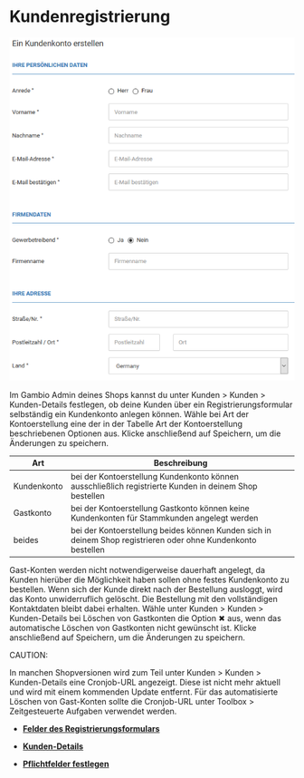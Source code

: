 # Kundenregistrierung 

![](Bilder/Abb160_RegistrierungsformularInDerShopansicht.PNG "Registrierungsformular in der Shopansicht")

Im Gambio Admin deines Shops kannst du unter Kunden \> Kunden \> Kunden-Details festlegen, ob deine Kunden über ein Registrierungsformular selbständig ein Kundenkonto anlegen können. Wähle bei Art der Kontoerstellung eine der in der Tabelle Art der Kontoerstellung beschriebenen Optionen aus. Klicke anschließend auf Speichern, um die Änderungen zu speichern.

|Art|Beschreibung|
|---|------------|
|Kundenkonto|bei der Kontoerstellung Kundenkonto können ausschließlich registrierte Kunden in deinem Shop bestellen|
|Gastkonto|bei der Kontoerstellung Gastkonto können keine Kundenkonten für Stammkunden angelegt werden|
|beides|bei der Kontoerstellung beides können Kunden sich in deinem Shop registrieren oder ohne Kundenkonto bestellen|

Gast-Konten werden nicht notwendigerweise dauerhaft angelegt, da Kunden hierüber die Möglichkeit haben sollen ohne festes Kundenkonto zu bestellen. Wenn sich der Kunde direkt nach der Bestellung ausloggt, wird das Konto unwiderruflich gelöscht. Die Bestellung mit den vollständigen Kontaktdaten bleibt dabei erhalten. Wähle unter Kunden \> Kunden \> Kunden-Details bei Löschen von Gastkonten die Option ✖ aus, wenn das automatische Löschen von Gastkonten nicht gewünscht ist. Klicke anschließend auf Speichern, um die Änderungen zu speichern.

CAUTION:

In manchen Shopversionen wird zum Teil unter Kunden \> Kunden \> Kunden-Details eine Cronjob-URL angezeigt. Diese ist nicht mehr aktuell und wird mit einem kommenden Update entfernt. Für das automatisierte Löschen von Gast-Konten sollte die Cronjob-URL unter Toolbox \> Zeitgesteuerte Aufgaben verwendet werden.

-   **[Felder des Registrierungsformulars](12_1_1_Felder_des_Registrierungsformulars.md)**  

-   **[Kunden-Details](12_1_1_Kunden_Details.md)**  

-   **[Pflichtfelder festlegen](12_1_2_Pflichtfelder_festlegen.md)**  




